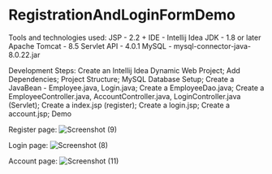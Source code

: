 # RegistrationAndLoginFormDemo

Tools and technologies used:
JSP - 2.2 +
IDE - Intellij Idea
JDK - 1.8 or later
Apache Tomcat - 8.5
Servlet API - 4.0.1
MySQL - mysql-connector-java-8.0.22.jar

Development Steps:
Create an Intellij Idea Dynamic Web Project;
Add Dependencies;
Project Structure;
MySQL Database Setup;
Create a JavaBean - Employee.java, Login.java;
Create a EmployeeDao.java;
Create a EmployeeController.java, AccountController.java, LoginController.java (Servlet);
Create a index.jsp (register);
Create a login.jsp;
Create a account.jsp;
Demo

Register page:
![Screenshot (9)](https://user-images.githubusercontent.com/86052693/160165190-346096d8-f840-435d-8f6b-71f46d4a6bed.png)


Login page:
![Screenshot (8)](https://user-images.githubusercontent.com/86052693/160165224-fe194d26-68f8-4404-9160-f9ad45d9363c.png)


Account page:
![Screenshot (11)](https://user-images.githubusercontent.com/86052693/160165247-1c207b76-3f5b-4ee1-88a9-cc010f9ae6ed.png)



